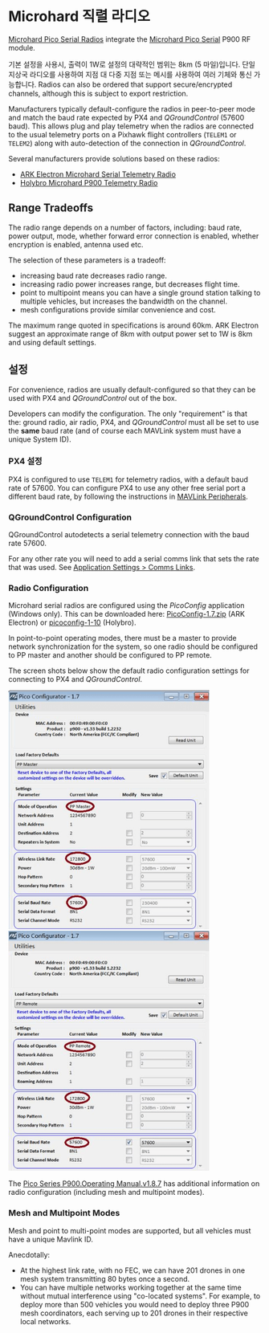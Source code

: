 # Microhard 직렬 라디오

[Microhard Pico Serial Radios](http://microhardcorp.com/P900.php) integrate the [Microhard Pico Serial](http://microhardcorp.com/P900.php) P900 RF module.

기본 설정을 사용시, 출력이 1W로 설정의 대략적인 범위는 8km (5 마일)입니다.
단일 지상국 라디오를 사용하여 지점 대 다중 지점 또는 메시를 사용하여 여러 기체와 통신 가능합니다.
Radios can also be ordered that support secure/encrypted channels, although this is subject to export restriction.

Manufacturers typically default-configure the radios in peer-to-peer mode and match the baud rate expected by PX4 and _QGroundControl_ (57600 baud).
This allows plug and play telemetry when the radios are connected to the usual telemetry ports on a Pixhawk flight controllers (`TELEM1` or `TELEM2`) along with auto-detection of the connection in _QGroundControl_.

Several manufacturers provide solutions based on these radios:

- [ARK Electron Microhard Serial Telemetry Radio](../telemetry/ark_microhard_serial.md)
- [Holybro Microhard P900 Telemetry Radio](../telemetry/holybro_microhard_p900_radio.md)

## Range Tradeoffs

The radio range depends on a number of factors, including: baud rate, power output, mode, whether forward error connection is enabled, whether encryption is enabled, antenna used etc.

The selection of these parameters is a tradeoff:

- increasing baud rate decreases radio range.
- increasing radio power increases range, but decreases flight time.
- point to multipoint means you can have a single ground station talking to multiple vehicles, but increases the bandwidth on the channel.
- mesh configurations provide similar convenience and cost.

The maximum range quoted in specifications is around 60km.
ARK Electron suggest an approximate range of 8km with output power set to 1W is 8km and using default settings.

## 설정

For convenience, radios are usually default-configured so that they can be used with PX4 and _QGroundControl_ out of the box.

Developers can modify the configuration.
The only "requirement" is that the: ground radio, air radio, PX4, and _QGroundControl_ must all be set to use the **same** baud rate (and of course each MAVLink system must have a unique System ID).

### PX4 설정

PX4 is configured to use `TELEM1` for telemetry radios, with a default baud rate of 57600.
You can configure PX4 to use any other free serial port a different baud rate, by following the instructions in [MAVLink Peripherals](../peripherals/mavlink_peripherals.md).

### QGroundControl Configuration

QGroundControl autodetects a serial telemetry connection with the baud rate 57600.

For any other rate you will need to add a serial comms link that sets the rate that was used.
See [Application Settings > Comms Links](https://docs.qgroundcontrol.com/master/en/qgc-user-guide/settings_view/settings_view.html).

### Radio Configuration

Microhard serial radios are configured using the _PicoConfig_ application (Windows only).
This can be downloaded here: [PicoConfig-1.7.zip](https://arkelectron.com/wp-content/uploads/2021/04/PicoConfig-1.7.zip) (ARK Electron) or [picoconfig-1-10](https://docs.holybro.com/telemetry-radio/microhard-radio/download) (Holybro).

In point-to-point operating modes, there must be a master to provide network synchronization for the system, so one radio should be configured to PP master and another should be configured to PP remote.

The screen shots below show the default radio configuration settings for connecting to PX4 and _QGroundControl_.

<img src="../../assets/hardware/telemetry/holybro_pico_config.png" width="400px" title="Holybro Pico Config" />
<img src="../../assets/hardware/telemetry/holybro_pico_config1.png" width="400px" title="Holybro Pico Config" />

The [Pico Series P900.Operating Manual.v1.8.7](https://github.com/PX4/PX4-user_guide/raw/main/assets/hardware/telemetry/Pico-Series-P900.Operating-Manual.v1.8.7.pdf) has additional information on radio configuration (including mesh and multipoint modes).

### Mesh and Multipoint Modes

Mesh and point to multi-point modes are supported, but all vehicles must have a unique Mavlink ID.

Anecdotally:

- At the highest link rate, with no FEC, we can have 201 drones in one mesh system transmitting 80 bytes once a second.
- You can have multiple networks working together at the same time without mutual interference using "co-located systems".
  For example, to deploy more than 500 vehicles you would need to deploy three P900 mesh coordinators, each serving up to 201 drones in their respective local networks.
